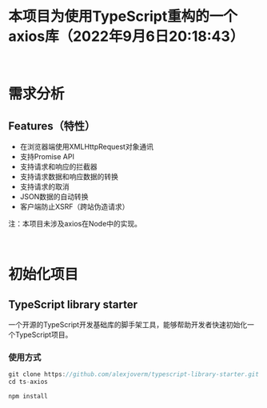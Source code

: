 # 本项目为使用TypeScript重构的一个axios库（2022年9月6日20:18:43）

<br/>

# 需求分析 

## Features（特性）

- 在浏览器端使用XMLHttpRequest对象通讯
- 支持Promise API
- 支持请求和响应的拦截器
- 支持请求数据和响应数据的转换
- 支持请求的取消
- JSON数据的自动转换
- 客户端防止XSRF（跨站伪造请求）

注：本项目未涉及axios在Node中的实现。

<br/>

# 初始化项目

## TypeScript library starter

一个开源的TypeScript开发基础库的脚手架工具，能够帮助开发者快速初始化一个TypeScript项目。

### 使用方式

```javascript
git clone https://github.com/alexjoverm/typescript-library-starter.git ts-axios
cd ts-axios

npm install
```
